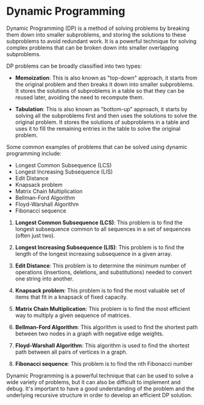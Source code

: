 # Dynamic Programming

Dynamic Programming (DP) is a method of solving problems by breaking them down into smaller subproblems, and storing the solutions to these subproblems to avoid redundant work. It is a powerful technique for solving complex problems that can be broken down into smaller overlapping subproblems.

DP problems can be broadly classified into two types:

- **Memoization**: This is also known as "top-down" approach, it starts from the original problem and then breaks it down into smaller subproblems. It stores the solutions of subproblems in a table so that they can be reused later, avoiding the need to recompute them.

- **Tabulation**: This is also known as "bottom-up" approach, it starts by solving all the subproblems first and then uses the solutions to solve the original problem. It stores the solutions of subproblems in a table and uses it to fill the remaining entries in the table to solve the original problem.

Some common examples of problems that can be solved using dynamic programming include:

- Longest Common Subsequence (LCS)
- Longest Increasing Subsequence (LIS)
- Edit Distance
- Knapsack problem
- Matrix Chain Multiplication
- Bellman-Ford Algorithm
- Floyd-Warshall Algorithm
- Fibonacci sequence

1. **Longest Common Subsequence (LCS)**: This problem is to find the longest subsequence common to all sequences in a set of sequences (often just two).

2. **Longest Increasing Subsequence (LIS)**: This problem is to find the length of the longest increasing subsequence in a given array.

3. **Edit Distance**: This problem is to determine the minimum number of operations (insertions, deletions, and substitutions) needed to convert one string into another.

4. **Knapsack problem**: This problem is to find the most valuable set of items that fit in a knapsack of fixed capacity.

5. **Matrix Chain Multiplication**: This problem is to find the most efficient way to multiply a given sequence of matrices.

6. **Bellman-Ford Algorithm**: This algorithm is used to find the shortest path between two nodes in a graph with negative edge weights.

7. **Floyd-Warshall Algorithm**: This algorithm is used to find the shortest path between all pairs of vertices in a graph.

8. **Fibonacci sequence**: This problem is to find the nth Fibonacci number

Dynamic Programming is a powerful technique that can be used to solve a wide variety of problems, but it can also be difficult to implement and debug. It's important to have a good understanding of the problem and the underlying recursive structure in order to develop an efficient DP solution.